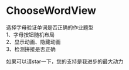 # ChooseWordView
选择字母验证单词是否正确的作业题型  
1、字母按钮随机布局  
2、显示动画、隐藏动画  
3、检测拼接是否正确  

如果可以请star一下，您的支持是我进步的最大动力   
